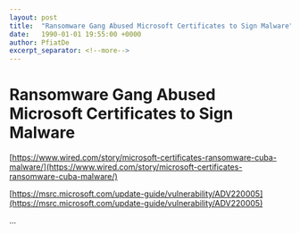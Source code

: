 ```yaml
---
layout: post
title:  "Ransomware Gang Abused Microsoft Certificates to Sign Malware"
date:   1990-01-01 19:55:00 +0000
author: PfiatDe
excerpt_separator: <!--more-->
---
```


# Ransomware Gang Abused Microsoft Certificates to Sign Malware

[https://www.wired.com/story/microsoft-certificates-ransomware-cuba-malware/](https://www.wired.com/story/microsoft-certificates-ransomware-cuba-malware/)

[https://msrc.microsoft.com/update-guide/vulnerability/ADV220005](https://msrc.microsoft.com/update-guide/vulnerability/ADV220005)

...
<!--more-->
